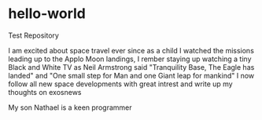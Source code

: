 # hello-world
Test Repository

I am excited about space travel ever since as a child I watched the missions leading up to the Applo Moon landings, I rember staying up watching a tiny Black and White TV as Neil Armstrong said "Tranquility Base, The Eagle has landed" and "One small step for Man and one Giant leap for mankind"
I now follow all new space developments with great intrest and write up my thoughts on exosnews

My son Nathael is a keen programmer
